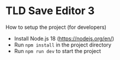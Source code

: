# TLD Save Editor 3

How to setup the project (for developers)

* Install Node.js 18 (https://nodejs.org/en/)
* Run `npm install` in the project directory
* Run `npm run dev` to start the project
